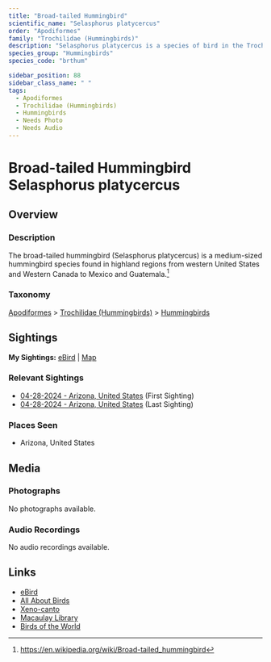 ```yaml
---
title: "Broad-tailed Hummingbird"
scientific_name: "Selasphorus platycercus"
order: "Apodiformes"
family: "Trochilidae (Hummingbirds)"
description: "Selasphorus platycercus is a species of bird in the Trochilidae (Hummingbirds) family. It has been observed 2 times."
species_group: "Hummingbirds"
species_code: "brthum"

sidebar_position: 88
sidebar_class_name: " "
tags: 
  - Apodiformes
  - Trochilidae (Hummingbirds)
  - Hummingbirds
  - Needs Photo
  - Needs Audio
---
```


# Broad-tailed Hummingbird <span className='sci_name'>Selasphorus platycercus</span>

## Overview

### Description
The broad-tailed hummingbird (Selasphorus platycercus) is a medium-sized hummingbird species found in highland regions from western United States and Western Canada to Mexico and Guatemala.[^1]

[^1]: https://en.wikipedia.org/wiki/Broad-tailed_hummingbird

### Taxonomy
[Apodiformes](/tags/apodiformes) > [Trochilidae (Hummingbirds)](/tags/trochilidae-hummingbirds) > [Hummingbirds](/tags/hummingbirds)


## Sightings

**My Sightings:** [eBird](https://ebird.org/lifelist?r=world&time=life&spp=brthum) | [Map](/map?species_code=brthum)

### Relevant Sightings

* [04-28-2024 - Arizona, United States](https://ebird.org/checklist/S170824764) (First Sighting)
* [04-28-2024 - Arizona, United States](https://ebird.org/checklist/S170824770) (Last Sighting)

### Places Seen

* Arizona, United States



## Media
### Photographs
No photographs available.

### Audio Recordings
No audio recordings available.

## Links
* [eBird](https://ebird.org/species/brthum) 
* [All About Birds](https://www.allaboutbirds.org/guide/brthum) 
* [Xeno-canto](https://www.xeno-canto.org/species/selasphorus-platycercus) 
* [Macaulay Library](https://search.macaulaylibrary.org/catalog?taxonCode=brthum&sort=rating_rank_desc)
* [Birds of the World](https://birdsoftheworld.org/bow/species/brthum)
